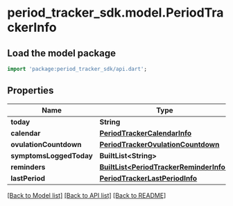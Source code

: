 # period_tracker_sdk.model.PeriodTrackerInfo

## Load the model package
```dart
import 'package:period_tracker_sdk/api.dart';
```

## Properties
Name | Type | Description | Notes
------------ | ------------- | ------------- | -------------
**today** | **String** |  | 
**calendar** | [**PeriodTrackerCalendarInfo**](PeriodTrackerCalendarInfo.md) |  | 
**ovulationCountdown** | [**PeriodTrackerOvulationCountdown**](PeriodTrackerOvulationCountdown.md) |  | 
**symptomsLoggedToday** | **BuiltList&lt;String&gt;** |  | 
**reminders** | [**BuiltList&lt;PeriodTrackerReminderInfo&gt;**](PeriodTrackerReminderInfo.md) |  | 
**lastPeriod** | [**PeriodTrackerLastPeriodInfo**](PeriodTrackerLastPeriodInfo.md) |  | 

[[Back to Model list]](../README.md#documentation-for-models) [[Back to API list]](../README.md#documentation-for-api-endpoints) [[Back to README]](../README.md)



